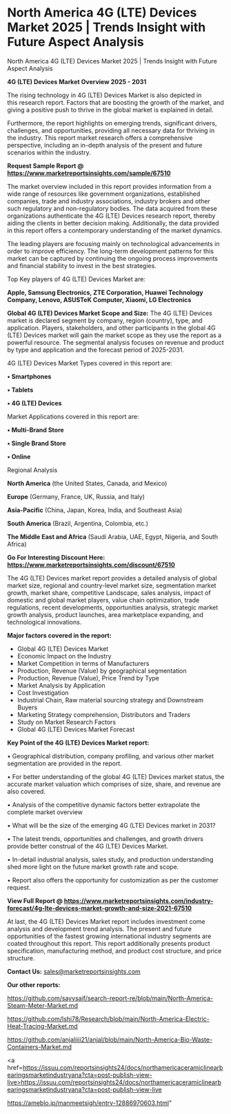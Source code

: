 # North America 4G (LTE) Devices Market 2025 | Trends Insight with Future Aspect Analysis
North America 4G (LTE) Devices Market 2025 | Trends Insight with Future Aspect Analysis

<Strong> 4G (LTE) Devices Market Overview 2025 - 2031</strong>

The rising technology in 4G (LTE) Devices Market is also depicted in this research report. Factors that are boosting the growth of the market, and giving a positive push to thrive in the global market is explained in detail.

Furthermore, the report highlights on emerging trends, significant drivers, challenges, and opportunities, providing all necessary data for thriving in the industry. This report market research offers a comprehensive perspective, including an in-depth analysis of the present and future scenarios within the industry.

<strong>Request Sample Report @ <a href=https://www.marketreportsinsights.com/sample/67510>https://www.marketreportsinsights.com/sample/67510</a></strong>

The market overview included in this report provides information from a wide range of resources like government organizations, established companies, trade and industry associations, industry brokers and other such regulatory and non-regulatory bodies. The data acquired from these organizations authenticate the 4G (LTE) Devices research report, thereby aiding the clients in better decision making. Additionally, the data provided in this report offers a contemporary understanding of the market dynamics.

The leading players are focusing mainly on technological advancements in order to improve efficiency. The long-term development patterns for this market can be captured by continuing the ongoing process improvements and financial stability to invest in the best strategies.

Top Key players of 4G (LTE) Devices Market are:

<strong>Apple, Samsung Electronics, ZTE Corporation, Huawei Technology Company, Lenovo, ASUSTeK Computer, Xiaomi, LG Electronics</strong>

<strong><b>Global 4G (LTE) Devices Market Scope and Size:</b></strong>
The 4G (LTE) Devices market is declared segment by company, region (country), type, and application. Players, stakeholders, and other participants in the global 4G (LTE) Devices market will gain the market scope as they use the report as a powerful resource. The segmental analysis focuses on revenue and product by type and application and the forecast period of 2025-2031.

4G (LTE) Devices Market Types covered in this report are:

<strong>• Smartphones

• Tablets

• 4G (LTE) Devices</strong>

Market Applications covered in this report are:

<strong>• Multi-Brand Store

• Single Brand Store

• Online</strong> 

Regional Analysis

<strong>North America</strong> (the United States, Canada, and Mexico)

<strong>Europe</strong> (Germany, France, UK, Russia, and Italy)

<strong>Asia-Pacific</strong> (China, Japan, Korea, India, and Southeast Asia)

<strong>South America</strong> (Brazil, Argentina, Colombia, etc.)

<strong>The Middle East and Africa</strong> (Saudi Arabia, UAE, Egypt, Nigeria, and South Africa)

<strong>Go For Interesting Discount Here: <a href=https://www.marketreportsinsights.com/discount/67510>https://www.marketreportsinsights.com/discount/67510</a></strong>

The 4G (LTE) Devices market report provides a detailed analysis of global market size, regional and country-level market size, segmentation market growth, market share, competitive Landscape, sales analysis, impact of domestic and global market players, value chain optimization, trade regulations, recent developments, opportunities analysis, strategic market growth analysis, product launches, area marketplace expanding, and technological innovations.

<strong><b>Major factors covered in the report:</b></strong>
<ul>
  <li>Global 4G (LTE) Devices Market </li>
  <li>Economic Impact on the Industry</li>
  <li>Market Competition in terms of Manufacturers</li>
  <li>Production, Revenue (Value) by geographical segmentation</li>
  <li>Production, Revenue (Value), Price Trend by Type</li>
  <li>Market Analysis by Application</li>
  <li>Cost Investigation</li>
  <li>Industrial Chain, Raw material sourcing strategy and Downstream Buyers</li>
  <li>Marketing Strategy comprehension, Distributors and Traders</li>
  <li>Study on Market Research Factors</li>
  <li>Global 4G (LTE) Devices Market Forecast</li>
</ul>

<strong><b>Key Point of the 4G (LTE) Devices Market report:</b></strong>

• Geographical distribution, company profiling, and various other market segmentation are provided in the report.

• For better understanding of the global 4G (LTE) Devices market status, the accurate market valuation which comprises of size, share, and revenue are also covered.

• Analysis of the competitive dynamic factors better extrapolate the complete market overview

• What will be the size of the emerging 4G (LTE) Devices market in 2031?

• The latest trends, opportunities and challenges, and growth drivers provide better construal of the 4G (LTE) Devices Market.

• In-detail industrial analysis, sales study, and production understanding shed more light on the future market growth rate and scope.

• Report also offers the opportunity for customization as per the customer request.

<strong><b>View Full Report @ <a href=https://www.marketreportsinsights.com/industry-forecast/4g-lte-devices-market-growth-and-size-2021-67510>https://www.marketreportsinsights.com/industry-forecast/4g-lte-devices-market-growth-and-size-2021-67510</a></b></strong>


At last, the 4G (LTE) Devices Market report includes investment come analysis and development trend analysis. The present and future opportunities of the fastest growing international industry segments are coated throughout this report. This report additionally presents product specification, manufacturing method, and product cost structure, and price structure.

<strong>Contact Us:</strong>
sales@marketreportsinsights.com

<strong>Our other reports:</strong>

<a href=https://github.com/sayysaif/search-report-re/blob/main/North-America-Steam-Meter-Market.md>https://github.com/sayysaif/search-report-re/blob/main/North-America-Steam-Meter-Market.md</a>

<a href=https://github.com/Ishi78/Research/blob/main/North-America-Electric-Heat-Tracing-Market.md>https://github.com/Ishi78/Research/blob/main/North-America-Electric-Heat-Tracing-Market.md</a>

<a href=https://github.com/anjaliiii21/anjal/blob/main/North-America-Bio-Waste-Containers-Market.md>https://github.com/anjaliiii21/anjal/blob/main/North-America-Bio-Waste-Containers-Market.md</a>

<a href=https://issuu.com/reportsinsights24/docs/northamericaceramiclinearbearingsmarketindustryana?cta=post-publish-view-live>https://issuu.com/reportsinsights24/docs/northamericaceramiclinearbearingsmarketindustryana?cta=post-publish-view-live</a>

<a href=https://ameblo.jp/manmeetsigh/entry-12886970603.html>https://ameblo.jp/manmeetsigh/entry-12886970603.html</a>"
